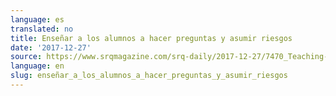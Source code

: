 ```yaml
---
language: es
translated: no
title: Enseñar a los alumnos a hacer preguntas y asumir riesgos
date: '2017-12-27'
source: https://www.srqmagazine.com/srq-daily/2017-12-27/7470_Teaching-Students-To-Ask-Questions--Take-Risks
language: en
slug: enseñar_a_los_alumnos_a_hacer_preguntas_y_asumir_riesgos
---
```




